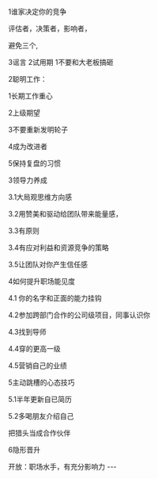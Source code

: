 1谁家决定你的竞争

评估者，决策者，影响者，

避免三个,

3谣言 2试用期 1不要和大老板搞砸

2聪明工作：

1长期工作重心

2上级期望

3不要重新发明轮子

4成为改进者

5保持复盘的习惯

3领导力养成

3.1大局观思维方向感

3.2用赞美和驱动给团队带来能量感，

3.3有原则

3.4有应对利益和资源竞争的策略

3.5让团队对你产生信任感

4如何提升职场能见度

4.1 你的名字和正面的能力挂钩

4.2参加跨部门合作的公司级项目，同事认识你

4.3找到导师

4.4穿的更高一级

4.5营销自己的业绩

5主动跳槽的心态技巧

5.1半年更新自已简历

5.2多喝朋友介绍自己

把猎头当成合作伙伴

6隐形晋升

开放：职场水手，有充分影响力 --- 



